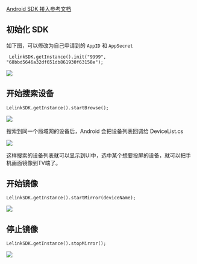 [Android SDK 接入参考文档](https://cloud.lebo.cn/document/d1d9146ab8257b31.html)

## 初始化 SDK

如下图，可以修改为自己申请到的 `AppID` 和 `AppSecret`

```
 LelinkSDK.getInstance().init("9999", "68bbd5646a32df651db861930f63158e");
```

![](https://doc.hpplay.com.cn/Public/Uploads/2025-10-22/68f8536c55fdb.png)

## 开始搜索设备

```
LelinkSDK.getInstance().startBrowse();
```
![](https://doc.hpplay.com.cn/Public/Uploads/2025-10-22/68f854542e00c.png)

搜索到同一个局域网的设备后，Android 会把设备列表回调给 DeviceList.cs

![](https://doc.hpplay.com.cn/Public/Uploads/2025-10-22/68f854896b948.png)

这样搜索的设备列表就可以显示到UI中，选中某个想要投屏的设备，就可以把手机画面镜像到TV端了。

## 开始镜像

```
LelinkSDK.getInstance().startMirror(deviceName);
```
![](https://doc.hpplay.com.cn/Public/Uploads/2025-10-22/68f854b4ed301.png)

## 停止镜像

```
LelinkSDK.getInstance().stopMirror();
```
![](https://doc.hpplay.com.cn/Public/Uploads/2025-10-22/68f854d06e7b6.png)

